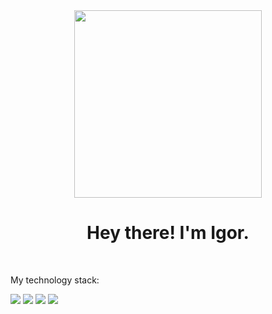 <div id="header" align="center">
  <img src="https://user-images.githubusercontent.com/10260230/93533501-53aa0d80-f943-11ea-90d1-e6e70eca2e29.gif" width="300"/>
  <br>
  <h1 border="0"> Hey there! I'm Igor. </h1>
  <br>
</div>

My technology stack:

<img src="https://img.shields.io/badge/Python-1572B6?style=for-the-badge&logo=Python&logoColor=white"/> <img src="https://img.shields.io/badge/HTML-E34F26?style=for-the-badge&logo=HTML5&logoColor=white"/> <img src="https://img.shields.io/badge/CSS-0096c7?style=for-the-badge&logo=CSS3&logoColor=white"/> <img src="https://img.shields.io/badge/JavaScript-F7DF1E?style=for-the-badge&logo=JavaScript&logoColor=black"/>

<!---
alwaysseen01/alwaysseen01 is a ✨ special ✨ repository because its `README.md` (this file) appears on your GitHub profile.
You can click the Preview link to take a look at your changes.
--->
